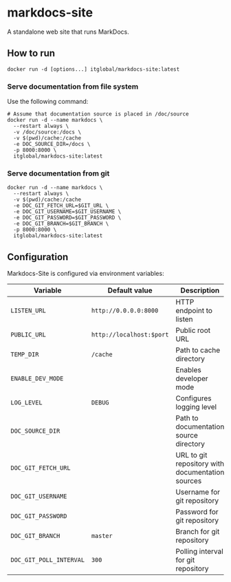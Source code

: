 # markdocs-site

A standalone web site that runs MarkDocs.

## How to run

```shell
docker run -d [options...] itglobal/markdocs-site:latest
```

### Serve documentation from file system

Use the following command:

```shell
# Assume that documentation source is placed in /doc/source
docker run -d --name markdocs \
  --restart always \
  -v /doc/source:/docs \
  -v $(pwd)/cache:/cache
  -e DOC_SOURCE_DIR=/docs \
  -p 8000:8000 \
  itglobal/markdocs-site:latest
```

### Serve documentation from git

```shell
docker run -d --name markdocs \
  --restart always \
  -v $(pwd)/cache:/cache
  -e DOC_GIT_FETCH_URL=$GIT_URL \
  -e DOC_GIT_USERNAME=$GIT_USERNAME \
  -e DOC_GIT_PASSWORD=$GIT_PASSWORD \
  -e DOC_GIT_BRANCH=$GIT_BRANCH \
  -p 8000:8000 \
  itglobal/markdocs-site:latest
```

## Configuration

Markdocs-Site is configured via environment variables:

| Variable                | Default value            | Description                                       |
|-------------------------|--------------------------|---------------------------------------------------|
| `LISTEN_URL`            | `http://0.0.0.0:8000`    | HTTP endpoint to listen                           |
| `PUBLIC_URL`            | `http://localhost:$port` | Public root URL                                   |
| `TEMP_DIR`              | `/cache`                 | Path to cache directory                           |
| `ENABLE_DEV_MODE`       |                          | Enables developer mode                            |
| `LOG_LEVEL`             | `DEBUG`                  | Configures logging level                          |
| `DOC_SOURCE_DIR`        |                          | Path to documentation source directory            |
| `DOC_GIT_FETCH_URL`     |                          | URL to git repository with  documentation sources |
| `DOC_GIT_USERNAME`      |                          | Username for git repository                       |
| `DOC_GIT_PASSWORD`      |                          | Password for git repository                       |
| `DOC_GIT_BRANCH`        | `master`                 | Branch for git repository                         |
| `DOC_GIT_POLL_INTERVAL` | `300`                    | Polling interval for git repository               |
